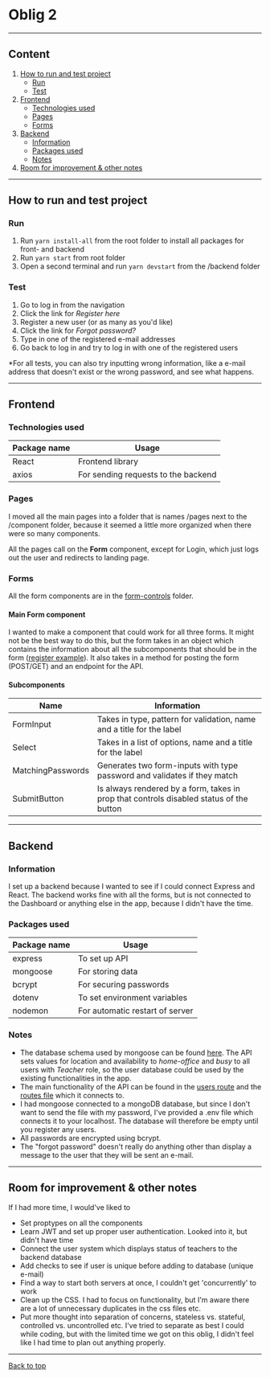 # Oblig 2

---

## Content

1. [How to run and test project](#how-to-run-and-test-project)
    - [Run](#run)
    - [Test](#test)
2. [Frontend](#frontend)
    - [Technologies used](#technologies-used)
    - [Pages](#pages)
    - [Forms](#forms)
3. [Backend](#backend)
    - [Information](#information)
    - [Packages used](#packages-used)
    - [Notes](#notes)
4. [Room for improvement & other notes](#room-for-improvement-&-other-notes)

---

## How to run and test project

### Run

1. Run `yarn install-all` from the root folder to install all packages for front- and backend
2. Run `yarn start` from root folder
3. Open a second terminal and run `yarn devstart` from the /backend folder

### Test

1. Go to log in from the navigation
2. Click the link for _Register here_
3. Register a new user (or as many as you'd like)
4. Click the link for _Forgot password?_
5. Type in one of the registered e-mail addresses
6. Go back to log in and try to log in with one of the registered users

\*For all tests, you can also try inputting wrong information, like a e-mail address that doesn't exist or the wrong password, and see what happens.

---

## Frontend

### Technologies used

| Package name | Usage                               |
| ------------ | ----------------------------------- |
| React        | Frontend library                    |
| axios        | For sending requests to the backend |

### Pages

I moved all the main pages into a folder that is names /pages next to the /component folder, because it seemed a little more organized when there were so many components.

All the pages call on the **Form** component, except for Login, which just logs out the user and redirects to landing page.

### Forms

All the form components are in the [form-controls](./src/components/form-controls) folder.

#### Main Form component

I wanted to make a component that could work for all three forms. It might not be the best way to do this, but the form takes in an object which contains the information about all the subcomponents that should be in the form ([register example](./src/pages/register/formValues.json)). It also takes in a method for posting the form (POST/GET) and an endpoint for the API.

#### Subcomponents

| Name              | Information                                                                             |
| ----------------- | --------------------------------------------------------------------------------------- |
| FormInput         | Takes in type, pattern for validation, name and a title for the label                   |
| Select            | Takes in a list of options, name and a title for the label                              |
| MatchingPasswords | Generates two form-inputs with type password and validates if they match                |
| SubmitButton      | Is always rendered by a form, takes in prop that controls disabled status of the button |

---

## Backend

### Information

I set up a backend because I wanted to see if I could connect Express and React. The backend works fine with all the forms, but is not connected to the Dashboard or anything else in the app, because I didn't have the time.

### Packages used

| Package name | Usage                           |
| ------------ | ------------------------------- |
| express      | To set up API                   |
| mongoose     | For storing data                |
| bcrypt       | For securing passwords          |
| dotenv       | To set environment variables    |
| nodemon      | For automatic restart of server |

### Notes

-   The database schema used by mongoose can be found [here](./backend/models/User.js). The API sets values for location and availability to _home-office_ and _busy_ to all users with _Teacher_ role, so the user database could be used by the existing functionalities in the app.
-   The main functionality of the API can be found in the [users route](./backend/routes/user.js) and the [routes file](./backend/routes/routes.js) which it connects to.
-   I had mongoose connected to a mongoDB database, but since I don't want to send the file with my password, I've provided a .env file which connects it to your localhost. The database will therefore be empty until you register any users.
-   All passwords are encrypted using bcrypt.
-   The "forgot password" doesn't really do anything other than display a message to the user that they will be sent an e-mail.

---

## Room for improvement & other notes

If I had more time, I would've liked to

-   Set proptypes on all the components
-   Learn JWT and set up proper user authentication. Looked into it, but didn't have time
-   Connect the user system which displays status of teachers to the backend database
-   Add checks to see if user is unique before adding to database (unique e-mail)
-   Find a way to start both servers at once, I couldn't get 'concurrently' to work
-   Clean up the CSS. I had to focus on functionality, but I'm aware there are a lot of unnecessary duplicates in the css files etc.
-   Put more thought into separation of concerns, stateless vs. stateful, controlled vs. uncontrolled etc. I've tried to separate as best I could while coding, but with the limited time we got on this oblig, I didn't feel like I had time to plan out anything properly.

---

[Back to top](#oblig-2)
